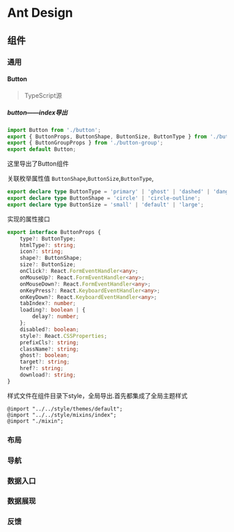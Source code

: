 # Ant Design

## 组件

### 通用

#### Button

>TypeScript源

##### button——index导出

```ts
import Button from './button';
export { ButtonProps, ButtonShape, ButtonSize, ButtonType } from './button';
export { ButtonGroupProps } from './button-group';
export default Button;
```

这里导出了Button组件

关联枚举属性值  `ButtonShape`,`ButtonSize`,`ButtonType`,

```ts
export declare type ButtonType = 'primary' | 'ghost' | 'dashed' | 'danger';
export declare type ButtonShape = 'circle' | 'circle-outline';
export declare type ButtonSize = 'small' | 'default' | 'large';
```

实现的属性接口

```ts
export interface ButtonProps {
    type?: ButtonType;
    htmlType?: string;
    icon?: string;
    shape?: ButtonShape;
    size?: ButtonSize;
    onClick?: React.FormEventHandler<any>;
    onMouseUp?: React.FormEventHandler<any>;
    onMouseDown?: React.FormEventHandler<any>;
    onKeyPress?: React.KeyboardEventHandler<any>;
    onKeyDown?: React.KeyboardEventHandler<any>;
    tabIndex?: number;
    loading?: boolean | {
        delay?: number;
    };
    disabled?: boolean;
    style?: React.CSSProperties;
    prefixCls?: string;
    className?: string;
    ghost?: boolean;
    target?: string;
    href?: string;
    download?: string;
}
```

样式文件在组件目录下style，全局导出.首先都集成了全局主题样式

```less
@import "../../style/themes/default";
@import "../../style/mixins/index";
@import "./mixin";
```

### 布局

### 导航

### 数据入口

### 数据展现

### 反馈
